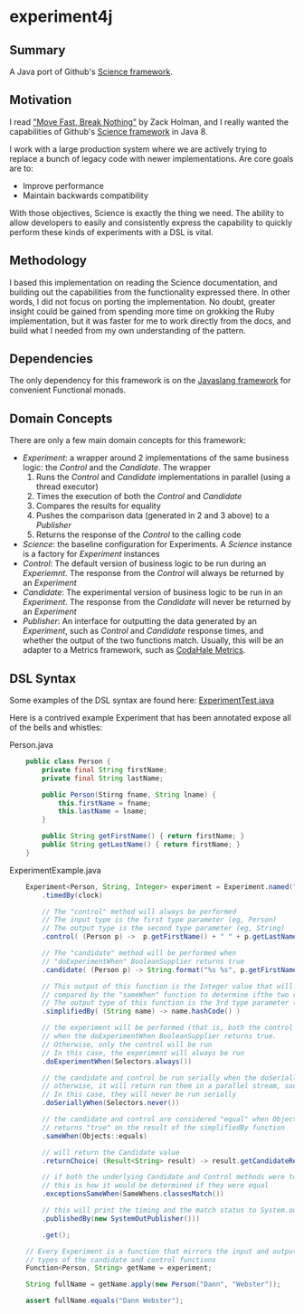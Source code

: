 experiment4j
============

Summary
-------
A Java port of Github's [Science framework](https://github.com/github/dat-science).

Motivation
----------
I read ["Move Fast, Break Nothing"](http://zachholman.com/talk/move-fast-break-nothing/) by Zack Holman, and I 
really wanted the capabilities of Github's [Science framework](https://github.com/github/dat-science) in Java 8.

I work with a large production system where we are actively trying to replace a bunch of legacy code with
newer implementations. Are core goals are to: 
* Improve performance
* Maintain backwards compatibility

With those objectives, Science is exactly the thing we need. The ability to allow developers to easily and consistently express the capability to quickly perform these kinds of experiments with a DSL is vital.

Methodology
-----------
I based this implementation on reading the Science documentation, and building out the capabilities from the
functionality expressed there. In other words, I did not focus on porting the implementation. No doubt, greater insight could be gained from spending more time on grokking the Ruby implementation, but it was faster for me to work directly from the docs, and build what I needed from my own understanding of the pattern.

Dependencies
------------
The only dependency for this framework is on the [Javaslang framework](http://javaslang.com/) for convenient Functional monads. 

Domain Concepts
---------------
There are only a few main domain concepts for this framework:

* _Experiment_: a wrapper around 2 implementations of the same business logic: the _Control_ and the _Candidate_. The wrapper   
  1. Runs the _Control_ and _Candidate_ implementations in parallel (using a thread executor)
  2. Times the execution of both the _Control_ and _Candidate_
  3. Compares the results for equality
  3. Pushes the comparison data (generated in 2 and 3 above) to a _Publisher_
  4. Returns the response of the _Control_ to the calling code
* _Science_: the baseline configuration for Experiments. A _Science_ instance is a factory for _Experiment_ instances
* _Control_: The default version of business logic to be run during an _Experiemnt_. The response from the _Control_ will always be returned by an _Experiment_
* _Candidate_: The experimental version of business logic to be run in an _Experiment_. The response from the _Candidate_ will never be returned by an _Experiment_
* _Publisher_: An interface for outputting the data generated by an _Experiment_, such as _Control_ and _Candidate_ response times, and whether the output of the two functions match. Usually, this will be an adapter to a Metrics framework, such as [CodaHale Metrics](http://mvnrepository.com/artifact/com.codahale.metrics).

DSL Syntax
----------
Some examples of the DSL syntax are found here: [ExperimentTest.java](https://github.com/dannwebster/experiment4j/blob/master/src/test/java/com/ticketmaster/exp/ExperimentTest.java)

Here is a contrived example Experiment that has been annotated expose all of the bells and whistles:

Person.java

```java
    public class Person {
        private final String firstName;
        private final String lastName;

        public Person(Stirng fname, String lname) {
            this.firstName = fname;
            this.lastName = lname;
        }

        public String getFirstName() { return firstName; }
        public String getLastName() { return firstName; }
    }
```

ExperimentExample.java

```java
    Experiment<Person, String, Integer> experiment = Experiment.named("my experiment")
        .timedBy(clock)

        // The "control" method will always be performed 
        // The input type is the first type parameter (eg, Person)
        // The output type is the second type parameter (eg, String)
        .control( (Person p) ->  p.getFirstName() + " " + p.getLastName() ) 

        // The "candidate" method will be performed when 
        // "doExperimentWhen" BooleanSupplier returns true
        .candidate( (Person p) -> String.format("%s %s", p.getFirstName(), p,getLastName()) 

        // This output of this function is the Integer value that will be 
        // compared by the "sameWhen" function to determine ifthe two responses are equal. 
        // The output type of this function is the 3rd type parameter (eg, Integer)
        .simplifiedBy( (String name) -> name.hashCode() ) 

        // the experiment will be performed (that is, both the control and the candidate will be run)
        // when the doExperimentWhen BooleanSupplier returns true.
        // Otherwise, only the control will be run
        // In this case, the experiment will always be run 
        .doExperimentWhen(Selectors.always()) 

        // the candidate and control be run serially when the doSeriallyWhen BooleanSupplier returns true;
        // otherwise, it will return run them in a parallel stream, such that they run simultaneously
        // In this case, they will never be run serially
        .doSeriallyWhen(Selectors.never()) 

        // the candidate and control are considered "equal" when Object.equals() 
        // returns "true" on the result of the simplifiedBy function
        .sameWhen(Objects::equals) 

        // will return the Candidate value
        .returnChoice( (Result<String> result) -> result.getCandidateResult() ) 

        // if both the underlying Candidate and Control methods were to throw exceptions, 
        // this is how it would be determined if they were equal
        .exceptionsSameWhen(SameWhens.classesMatch()) 

        // this will print the timing and the match status to System.out,
        .publishedBy(new SystemOutPublisher())) 

        .get();

    // Every Experiment is a function that mirrors the input and output 
    // types of the candidate and control functions
    Function<Person, String> getName = experiment;

    String fullName = getName.apply(new Person("Dann", "Webster"));

    assert fullName.equals("Dann Webster");
```
